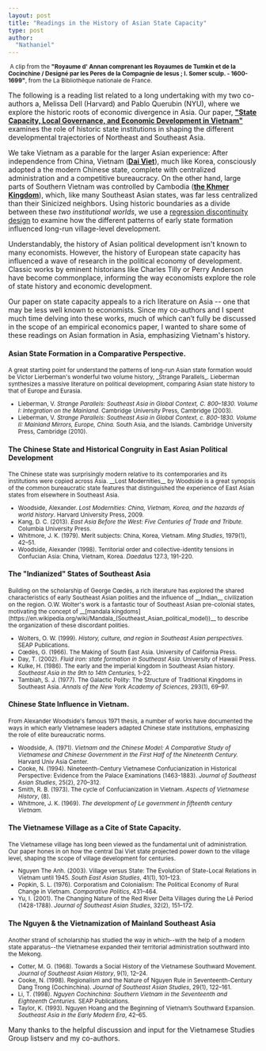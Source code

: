 ```yaml
---
layout: post
title: "Readings in the History of Asian State Capacity"
type: post
author:
  "Nathaniel"
---
```

<div class="media image"><img src="{{ site.baseurl }}/assets/annamcochinchina.png" alt="" /><small>
A clip from the <b>"Royaume d' Annan comprenant les Royaumes de Tumkin et de la Cocinchine / Designé par les Peres de la Compagnie de Iesus ; I. Somer sculp. - 1600-1699"</b>, from the La Bibliothèque nationale de France.
</small>
</div>


The following is a reading list related to a long undertaking with my two co-authors a, Melissa Dell (Harvard) and Pablo Querubin (NYU), where we explore the historic roots of economic divergence in Asia. Our paper, __["State Capacity, Local Governance, and Economic Development in Vietnam"](http://scholar.harvard.edu/dell/publications/state-capacity-local-governance-and-economic-development-vietnam)__ examines the role of historic state institutions in shaping the different developmental trajectories of Northeast and Southeast Asia.

We take Vietnam as a parable for the larger Asian experience: After independence from China, Vietnam (__[Dai Viet](https://en.wikipedia.org/wiki/%C4%90%E1%BA%A1i_Vi%E1%BB%87t)__), much like Korea, consciously adopted a the modern Chinese state, complete with centralized administration and a competitive bureaucracy. On the other hand, large parts of Southern Vietnam was controlled by Cambodia (__[the Khmer Kingdom](https://en.wikipedia.org/wiki/Khmer_Empire)__), which, like many Southeast Asian states, was far less centralized than their Sinicized neighbors. Using historic boundaries as a divide between these _two institutional worlds_, we use a [regression discontinuity design](https://en.wikipedia.org/wiki/Regression_discontinuity_design) to examine how the different patterns of early state formation influenced long-run village-level development.

Understandably, the history of Asian political development isn't known to many economists. However, the history of European state capacity has influenced a wave of research in the political economy of development. Classic works by eminent historians like Charles Tilly or Perry Anderson have become commonplace, informing the way economists explore the role of state history and economic development.

Our paper on state capacity appeals to a rich literature on Asia -- one that may be less well known to economists. Since my co-authors and I spent much time delving into these works, much of which can’t fully be discussed in the scope of an empirical economics paper, I wanted to share some of these readings on Asian formation in Asia, emphasizing Vietnam's history.

#### Asian State Formation in a Comparative Perspective.
<small>
A great starting point for understand the patterns of long-run Asian state formation would be Victor Lierberman's wonderful two volume history, _Strange Parallels_. Lieberman synthesizes a massive literature on political development, comparing Asian state history to that of Europe and Eurasia.

* Lieberman, V. _Strange Parallels: Southeast Asia in Global Context, C. 800–1830. Volume I:  Integration on the Mainland._ Cambridge University Press, Cambridge (2003).
* Lieberman, V. _Strange Parallels: Southeast Asia in Global Context, c. 800-1830. Volume II: Mainland Mirrors, Europe, China._ South Asia, and the Islands. Cambridge University Press, Cambridge (2010).

</small>


#### The Chinese State and Historical Congruity in East Asian Political Development
<small>
The Chinese state was surprisingly modern relative to its contemporaries and its institutions were copied across Asia. __Lost Modernities__ by Woodside is a great synopsis of the common bureaucratic state features that distinguished the experience of East Asian states from elsewhere in Southeast Asia. 

* Woodside, Alexander. _Lost Modernities: China, Vietnam, Korea, and the hazards of world history_. Harvard University Press, 2009.
* Kang, D. C. (2013). _East Asia Before the West: Five Centuries of Trade and Tribute._ Columbia University Press.
* Whitmore, J. K. (1979). Merit subjects: China, Korea, Vietnam. _Ming Studies_, 1979(1), 42–51.
* Woodside, Alexander (1998). Territorial order and collective-identity tensions in Confucian Asia: China, Vietnam, Korea. _Daedalus_ 127.3, 191-220.

</small>



#### The "Indianized" States of Southeast Asia
<small>
Building on the scholarship of George Cœdès, a rich literature has explored the shared characteristics of early Southeast Asian polities and the influence of __Indian__ civilization on the region. O.W. Wolter's work is a fantastic tour of Southeast Asian pre-colonial states, motivating the concept of __[mandala kingdoms](https://en.wikipedia.org/wiki/Mandala_(Southeast_Asian_political_model))__ to describe the organization of these discordant polities.

* Wolters, O. W. (1999). _History, culture, and region in Southeast Asian perspectives._ SEAP Publications.
* Cœdès, G. (1966). The Making of South East Asia. University of California Press.
* Day, T. (2002). _Fluid iron: state formation in Southeast Asia_. University of Hawaii Press.
* Kulke, H. (1986). The early and the imperial kingdom in Southeast Asian history. _Southeast Asia in the 9th to 14th Centuries_, 1–22.
* Tambiah, S. J. (1977). The Galactic Polity: The Structure of Traditional Kingdoms in Southeast Asia. _Annals of the New York Academy of Sciences_, 293(1), 69–97.

</small>


#### Chinese State Influence in Vietnam.
<small>

From Alexander Woodside's famous 1971 thesis, a number of works have documented the ways in which early Vietnamese leaders adapted Chinese state institutions, emphasizing the role of elite bureaucratic norms.

* Woodside, A. (1971). _Vietnam and the Chinese Model: A Comparative Study of Vietnamese and Chinese Government in the First Half of the Nineteenth Century._ Harvard Univ Asia Center.
* Cooke, N. (1994). Nineteenth-Century Vietnamese Confucianization in Historical Perspective: Evidence from the Palace Examinations (1463-1883). _Journal of Southeast Asian Studies_, 25(2), 270–312.
* Smith, R. B. (1973). The cycle of Confucianization in Vietnam. _Aspects of Vietnamese History_, (8).
* Whitmore, J. K. (1969). _The development of Le government in fifteenth century Vietnam._

</small>


#### The Vietnamese Village as a Cite of State Capacity.
<small>
The Vietnamese village has long been viewed as the fundamental unit of administration. Our paper hones in on how the central Dai Viet state projected power down to the village level, shaping the scope of village development for centuries. 

* Nguyen The Anh. (2003). Village versus State: The Evolution of State-Local Relations in Vietnam until 1945. _South East Asian Studies_, 41(1), 101–123.
* Popkin, S. L. (1976). Corporatism and Colonialism: The Political Economy of Rural Change in Vietnam. _Comparative Politics_, 431–464.
* Yu, I. (2001). The Changing Nature of the Red River Delta Villages during the Lê Period (1428-1788). _Journal of Southeast Asian Studies_, 32(2), 151–172.

</small>


#### The Nguyen & the Vietnamization of Mainland Southeast Asia
<small>
Another strand of scholarship has studied the way in which--with the help of a modern state apparatus--the Vietnamese expanded their territorial administration southward into the Mekong. 

* Cotter, M. G. (1968). Towards a Social History of the Vietnamese Southward Movement. _Journal of Southeast Asian History_, 9(1), 12–24. 
* Cooke, N. (1998). Regionalism and the Nature of Nguyen Rule in Seventeenth-Century Dang Trong (Cochinchina). _Journal of Southeast Asian Studies_, 29(1), 122–161.
* Li, T. (1998). _Nguyen Cochinchina: Southern Vietnam in the Seventeenth and Eighteenth Centuries._ SEAP Publications. 
* Taylor, K. (1993). Nguyen Hoang and the Beginning of Vietnam’s Southward Expansion. _Southeast Asia in the Early Modern Era_, 42–65.

</small>

Many thanks to the helpful discussion and input for the Vietnamese Studies Group listserv and my co-authors.